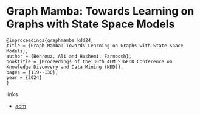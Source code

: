 # Graph Mamba: Towards Learning on Graphs with State Space Models

```
@inproceedings{graphmamba_kdd24,
title = {Graph Mamba: Towards Learning on Graphs with State Space Models},
author = {Behrouz, Ali and Hashemi, Farnoosh},
booktitle = {Proceedings of the 30th ACM SIGKDD Conference on Knowledge Discovery and Data Mining (KDD)},
pages = {119--130},
year = {2024}
}
```

links
- [acm](https://dl.acm.org/doi/10.1145/3637528.3672044)
